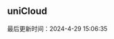 <!--
 * @Description: uniCloud 学习文档
 * @Author: panrui
 * @Date: 2021-08-13 15:14:48
 * @LastEditTime: 2022-12-07 17:07:30
 * @LastEditors: panrui
 * 不忘初心,不负梦想
-->


## uniCloud


最后更新时间：2024-4-29 15:06:35